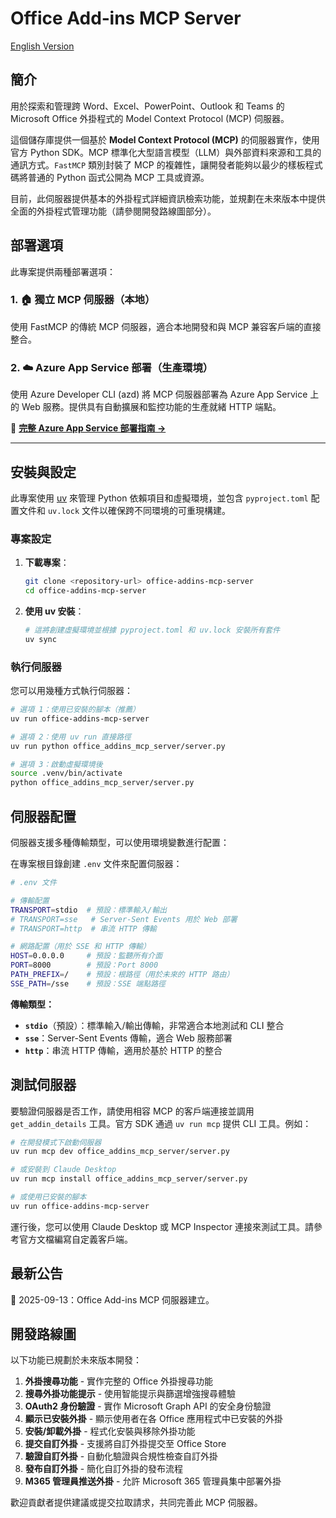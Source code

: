 # Office Add‑ins MCP Server
[English Version](./README.md)

## 簡介

用於探索和管理跨 Word、Excel、PowerPoint、Outlook 和 Teams 的 Microsoft Office 外掛程式的 Model Context Protocol (MCP) 伺服器。

這個儲存庫提供一個基於 **Model Context Protocol (MCP)** 的伺服器實作，使用官方 Python SDK。MCP 標準化大型語言模型（LLM）與外部資料來源和工具的通訊方式。`FastMCP` 類別封裝了 MCP 的複雜性，讓開發者能夠以最少的樣板程式碼將普通的 Python 函式公開為 MCP 工具或資源。

目前，此伺服器提供基本的外掛程式詳細資訊檢索功能，並規劃在未來版本中提供全面的外掛程式管理功能（請參閱開發路線圖部分）。

## 部署選項

此專案提供兩種部署選項：

### 1. 🏠 獨立 MCP 伺服器（本地）
使用 FastMCP 的傳統 MCP 伺服器，適合本地開發和與 MCP 兼容客戶端的直接整合。

### 2. ☁️ Azure App Service 部署（生產環境）
使用 Azure Developer CLI (azd) 將 MCP 伺服器部署為 Azure App Service 上的 Web 服務。提供具有自動擴展和監控功能的生產就緒 HTTP 端點。

📖 **[完整 Azure App Service 部署指南 →](./AZURE_APP_SERVICE.md)**

---

## 安裝與設定

此專案使用 [uv](https://docs.astral.sh/uv/) 來管理 Python 依賴項目和虛擬環境，並包含 `pyproject.toml` 配置文件和 `uv.lock` 文件以確保跨不同環境的可重現構建。

### 專案設定

1. **下載專案**：

   ```bash
   git clone <repository-url> office-addins-mcp-server
   cd office-addins-mcp-server
   ```

2. **使用 uv 安裝**：

   ```bash
   # 這將創建虛擬環境並根據 pyproject.toml 和 uv.lock 安裝所有套件
   uv sync
   ```

### 執行伺服器

您可以用幾種方式執行伺服器：

```bash
# 選項 1：使用已安裝的腳本（推薦）
uv run office-addins-mcp-server

# 選項 2：使用 uv run 直接路徑
uv run python office_addins_mcp_server/server.py

# 選項 3：啟動虛擬環境後
source .venv/bin/activate
python office_addins_mcp_server/server.py
```

## 伺服器配置

伺服器支援多種傳輸類型，可以使用環境變數進行配置：

<!-- ### 傳輸配置 -->

在專案根目錄創建 `.env` 文件來配置伺服器：

```bash
# .env 文件

# 傳輸配置
TRANSPORT=stdio  # 預設：標準輸入/輸出
# TRANSPORT=sse   # Server-Sent Events 用於 Web 部署
# TRANSPORT=http  # 串流 HTTP 傳輸

# 網路配置（用於 SSE 和 HTTP 傳輸）
HOST=0.0.0.0     # 預設：監聽所有介面
PORT=8000        # 預設：Port 8000
PATH_PREFIX=/    # 預設：根路徑（用於未來的 HTTP 路由）
SSE_PATH=/sse    # 預設：SSE 端點路徑
```

**傳輸類型：**
- **`stdio`**（預設）：標準輸入/輸出傳輸，非常適合本地測試和 CLI 整合
- **`sse`**：Server-Sent Events 傳輸，適合 Web 服務部署
- **`http`**：串流 HTTP 傳輸，適用於基於 HTTP 的整合

<!-- ### 配置選項

**可用的環境變數：**
- `TRANSPORT`：傳輸類型（`stdio`、`sse`、`http`）- 預設：`stdio`
- `HOST`：綁定的主機 - 預設：`0.0.0.0`（所有介面）
- `PORT`：監聽的端口 - 預設：`8000`
- `PATH_PREFIX`：HTTP 路由的路徑前綴 - 預設：`/`
- `SSE_PATH`：SSE 端點路徑 - 預設：`/sse`

### 預設設定

預設情況下，伺服器：
- 使用 STDIO 傳輸
- 監聽 `0.0.0.0:8000`（用於 SSE/HTTP 傳輸）
- 使用根路徑（`/`）進行路由
- 如果存在則從 `.env` 文件載入所有配置 -->

## 測試伺服器

要驗證伺服器是否工作，請使用相容 MCP 的客戶端連接並調用 `get_addin_details` 工具。官方 SDK 通過 `uv run mcp` 提供 CLI 工具。例如：

```bash
# 在開發模式下啟動伺服器
uv run mcp dev office_addins_mcp_server/server.py

# 或安裝到 Claude Desktop
uv run mcp install office_addins_mcp_server/server.py

# 或使用已安裝的腳本
uv run office-addins-mcp-server
```

運行後，您可以使用 Claude Desktop 或 MCP Inspector 連接來測試工具。請參考官方文檔編寫自定義客戶端。

## 最新公告

🎉 2025-09-13：Office Add-ins MCP 伺服器建立。

## 開發路線圖

以下功能已規劃於未來版本開發：

1. **外掛搜尋功能** - 實作完整的 Office 外掛搜尋功能
2. **搜尋外掛功能提示** - 使用智能提示與篩選增強搜尋體驗
3. **OAuth2 身份驗證** - 實作 Microsoft Graph API 的安全身份驗證
4. **顯示已安裝外掛** - 顯示使用者在各 Office 應用程式中已安裝的外掛
5. **安裝/卸載外掛** - 程式化安裝與移除外掛功能
6. **提交自訂外掛** - 支援將自訂外掛提交至 Office Store
7. **驗證自訂外掛** - 自動化驗證與合規性檢查自訂外掛
8. **發布自訂外掛** - 簡化自訂外掛的發布流程
9. **M365 管理員推送外掛** - 允許 Microsoft 365 管理員集中部署外掛

歡迎貢獻者提供建議或提交拉取請求，共同完善此 MCP 伺服器。